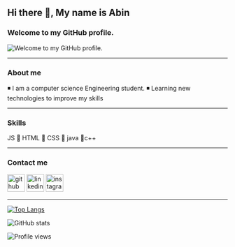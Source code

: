 ## Hi there 👋, My name is Abin
### Welcome to my GitHub  profile.
![Welcome to my GitHub  profile.](https://media.giphy.com/media/WUTywPPYZpdDChyBaZ/giphy.gif)

---

### About me
◾ I am a computer science Engineering student.
◾ Learning new technologies to improve my skills

---

### Skills

JS 📍 HTML 📍 CSS 📍 java 📍c++

---

### Contact me 
[<img src='https://cdn.jsdelivr.net/npm/simple-icons@3.0.1/icons/github.svg' alt='github' height='40'>](https://github.com/Abin-T-Sunil)  [<img src='https://cdn.jsdelivr.net/npm/simple-icons@3.0.1/icons/linkedin.svg' alt='linkedin' height='40'>](https://www.linkedin.com/in/abin-t-sunil-89b760205/)  [<img src='https://cdn.jsdelivr.net/npm/simple-icons@3.0.1/icons/instagram.svg' alt='instagram' height='40'>](https://www.instagram.com/_abi_t_s/)  

---

[![Top Langs](https://github-readme-stats.vercel.app/api/top-langs/?username=Abin-T-Sunil)](https://github.com/anuraghazra/github-readme-stats)

![GitHub stats](https://github-readme-stats.vercel.app/api?username=Abin-T-Sunil&show_icons=true)  

 ![Profile views](https://gpvc.arturio.dev/Abin-T-Sunil) 
